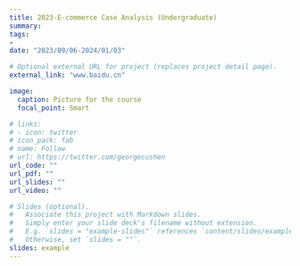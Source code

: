 ```yaml
---
title: 2023-E-commerce Case Analysis (Undergraduate)
summary:
tags:
- 
date: "2023/09/06-2024/01/03"

# Optional external URL for project (replaces project detail page).
external_link: "www.baidu.cn"

image:
  caption: Picture for the course
  focal_point: Smart

# links:
# - icon: twitter
# icon_pack: fab
# name: Follow
# url: https://twitter.com/georgecushen
url_code: ""
url_pdf: ""
url_slides: ""
url_video: ""

# Slides (optional).
#   Associate this project with Markdown slides.
#   Simply enter your slide deck's filename without extension.
#   E.g. `slides = "example-slides"` references `content/slides/example-slides.md`.
#   Otherwise, set `slides = ""`.
slides: example
---
```

